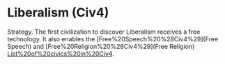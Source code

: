 # Liberalism (Civ4)

Strategy.
The first civilization to discover Liberalism receives a free technology. It also enables the [Free%20Speech%20%28Civ4%29](Free Speech) and [Free%20Religion%20%28Civ4%29](Free Religion) [List%20of%20civics%20in%20Civ4](civics).